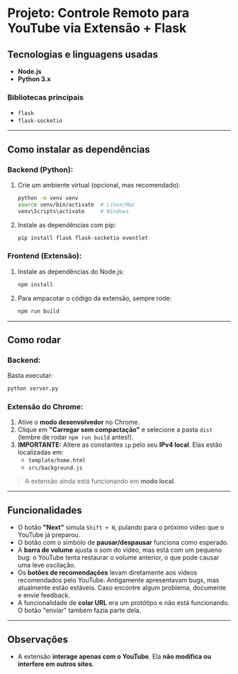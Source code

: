 # Projeto: Controle Remoto para YouTube via Extensão + Flask

## Tecnologias e linguagens usadas

- **Node.js**
- **Python 3.x**

### Bibliotecas principais

- `flask`
- `flask-socketio`

---

## Como instalar as dependências

### Backend (Python):

1. Crie um ambiente virtual (opcional, mas recomendado):
   ```bash
   python -m venv venv
   source venv/bin/activate  # Linux/Mac
   venv\Scripts\activate     # Windows
   ```

2. Instale as dependências com pip:
   ```bash
   pip install flask flask-socketio eventlet
   ```

### Frontend (Extensão):

1. Instale as dependências do Node.js:
   ```bash
   npm install
   ```

2. Para empacotar o código da extensão, sempre rode:
   ```bash
   npm run build
   ```

---

## Como rodar

### Backend:

Basta executar:
```bash
python server.py
```

### Extensão do Chrome:

1. Ative o **modo desenvolvedor** no Chrome.
2. Clique em **"Carregar sem compactação"** e selecione a pasta `dist` (lembre de rodar `npm run build` antes!).
3. **IMPORTANTE:** Altere as constantes `ip` pelo seu **IPv4 local**. Elas estão localizadas em:
   - `template/home.html`
   - `src/background.js`

> A extensão ainda está funcionando em **modo local**.

---

## Funcionalidades

- O botão **"Next"** simula `Shift + N`, pulando para o próximo vídeo que o YouTube já preparou.
- O botão com o símbolo de **pausar/despausar** funciona como esperado.
- A **barra de volume** ajusta o som do vídeo, mas está com um pequeno bug: o YouTube tenta restaurar o volume anterior, o que pode causar uma leve oscilação.
- Os **botões de recomendações** levam diretamente aos vídeos recomendados pelo YouTube. Antigamente apresentavam bugs, mas atualmente estão estáveis. Caso encontre algum problema, documente e envie feedback.
- A funcionalidade de **colar URL** era um protótipo e não está funcionando. O botão "enviar" também fazia parte dela.

---

## Observações

- A extensão **interage apenas com o YouTube**. Ela **não modifica ou interfere em outros sites**.


